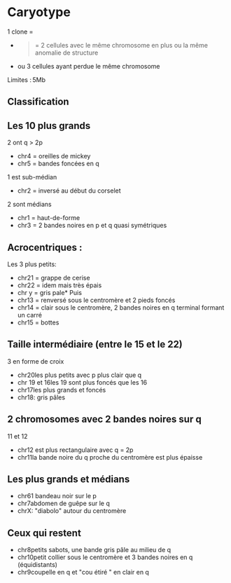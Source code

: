
# Caryotype

1 clone = 
- >= 2 cellules avec le même chromosome en plus ou la même anomalie de structure
- ou 3 cellules ayant perdue le même chromosome

Limites : 5Mb

## Classification

## Les 10 plus grands

2 ont q >  2p
- chr4 = oreilles de mickey
- chr5 = bandes foncées en q

1 est sub-médian
- chr2 = inversé au début du corselet

2 sont médians
- chr1 = haut-de-forme
- chr3 = 2 bandes noires en p et q quasi symétriques


## Acrocentriques :

Les 3 plus petits:
- chr21 = grappe de cerise
- chr22 = idem mais très épais
- chr y = gris pale*
Puis
- chr13 = renversé sous le centromère et 2 pieds foncés
- chr14 = clair sous le centromère, 2 bandes noires en q terminal formant un carré
- chr15 = bottes

## Taille intermédiaire (entre le 15 et le 22)

3 en forme de croix
- chr20les plus petits avec p plus clair que q
- chr 19 et 16les 19 sont plus foncés que les 16
- chr17les plus grands et foncés
- chr18: gris pâles

## 2 chromosomes avec 2 bandes noires sur q

11 et 12
- chr12 est plus rectangulaire avec q = 2p
- chr11la bande noire du q proche du centromère est plus épaisse

## Les plus grands et médians

- chr61 bandeau noir sur le p
- chr7abdomen de guêpe sur le q
- chrX: "diabolo" autour du centromère

## Ceux qui restent

- chr8petits sabots, une bande gris pâle au milieu de q
- chr10petit collier sous le centromère et 3 bandes noires en q (équidistants)
- chr9coupelle en q et "cou étiré " en clair en q
